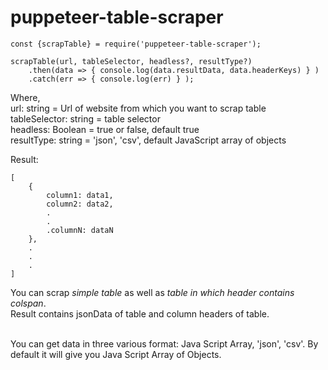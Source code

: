 # puppeteer-table-scraper

```
const {scrapTable} = require('puppeteer-table-scraper');

scrapTable(url, tableSelector, headless?, resultType?)
    .then(data => { console.log(data.resultData, data.headerKeys) } )
    .catch(err => { console.log(err) } );

```
Where,<br>
    url: string = Url of website from which you want to scrap table<br>
    tableSelector: string = table selector<br>
    headless: Boolean = true or false, default true<br>
    resultType: string = 'json', 'csv', default JavaScript array of objects<br>

Result:
```
[
    {
        column1: data1,
        column2: data2,
        .
        .
        .columnN: dataN
    },
    .
    .
    .
]
```
You can scrap *simple table* as well as *table in which header contains colspan*.<br>
Result contains jsonData of table and column headers of table.<br><br>

You can get data in three various format: Java Script Array, 'json', 'csv'. By default it will give you Java Script Array of Objects.
